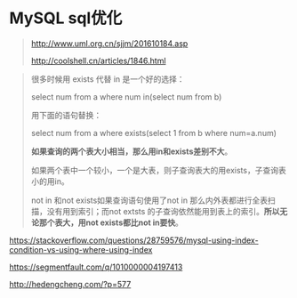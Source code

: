 # MySQL sql优化

> http://www.uml.org.cn/sjjm/201610184.asp
> 
> http://coolshell.cn/articles/1846.html

> 很多时候用 exists 代替 in 是一个好的选择：
> 
> select num from a where num in(select num from b)
> 
> 用下面的语句替换：
> 
> select num from a where exists(select 1 from b where num=a.num)
> 
> **如果查询的两个表大小相当，那么用in和exists差别不大**。 
> 
> 如果两个表中一个较小，一个是大表，则子查询表大的用exists，子查询表小的用in。
> 
> not in 和not exists如果查询语句使用了not in 那么内外表都进行全表扫描，没有用到索引；而not extsts 的子查询依然能用到表上的索引。**所以无论那个表大，用not exists都比not in要快**。

https://stackoverflow.com/questions/28759576/mysql-using-index-condition-vs-using-where-using-index

https://segmentfault.com/q/1010000004197413

http://hedengcheng.com/?p=577
